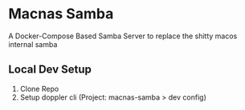 # Macnas Samba 

A Docker-Compose Based Samba Server to replace the shitty macos internal samba 

## Local Dev Setup 

1. Clone Repo 
2. Setup doppler cli (Project: macnas-samba > dev config)
